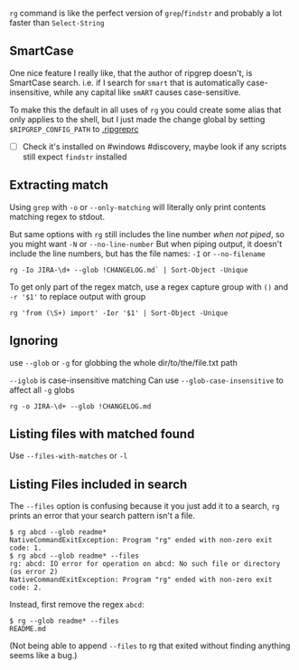 `rg` command is like the perfect version of `grep`/`findstr` and probably a lot faster than `Select-String`

## SmartCase
One nice feature I really like, that the author of ripgrep doesn't, is SmartCase search. i.e. if I search for `smart` that is automatically case-insensitive, while any capital like `smART` causes case-sensitive.

To make this the default in all uses of `rg` you could create some alias that only applies to the shell, but I just made the change global by setting `$RIPGREP_CONFIG_PATH` to [.ripgreprc](../.ripgreprc)

- [ ] Check it's installed on  #windows #discovery, maybe look if any scripts still expect `findstr` installed

## Extracting match
Using `grep` with `-o` or `--only-matching` will literally only print contents matching regex to stdout.

But same options with `rg`  still includes the line number *when not piped*, so you might want `-N` or `--no-line-number`
But when piping output, it doesn't include the line numbers, but has the file names:  `-I` or `--no-filename`

```command
rg -Io JIRA-\d+ --glob !CHANGELOG.md` | Sort-Object -Unique
```

To get only part of the regex match, use a regex capture group with `()` and `-r '$1'` to replace output with group

```command
rg 'from (\S+) import' -Ior '$1' | Sort-Object -Unique
```
## Ignoring
use `--glob` or `-g` for globbing the whole dir/to/the/file.txt path

`--iglob` is case-insensitive matching
Can use `--glob-case-insensitive` to affect all `-g` globs


`rg -o JIRA-\d+ --glob !CHANGELOG.md`

## Listing files with matched found
Use `--files-with-matches` or `-l`

## Listing Files included in search
The `--files` option is confusing because it you just add it to a search, `rg` prints an error that your search pattern isn't a file.
```command
$ rg abcd --glob readme*
NativeCommandExitException: Program "rg" ended with non-zero exit code: 1.
$ rg abcd --glob readme* --files
rg: abcd: IO error for operation on abcd: No such file or directory (os error 2)
NativeCommandExitException: Program "rg" ended with non-zero exit code: 2.
```

Instead, first remove the regex `abcd`:
```command
$ rg --glob readme* --files
README.md
```

(Not being able to append `--files` to rg that exited without finding anything seems like a bug.)